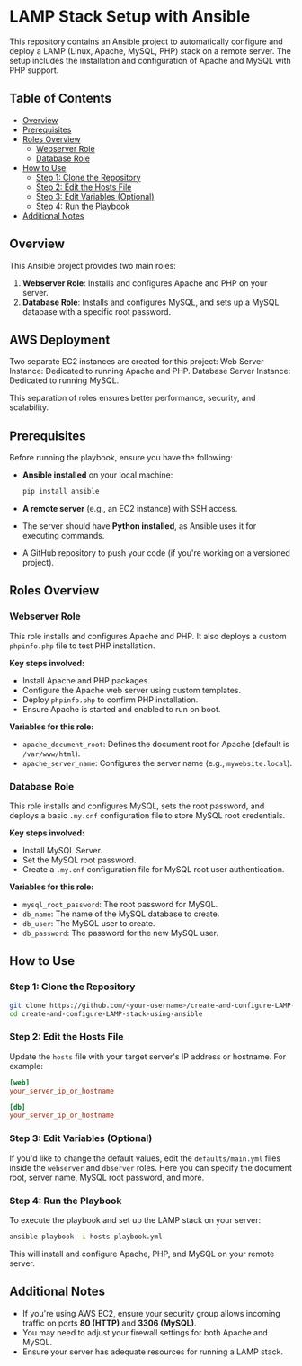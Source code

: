 # LAMP Stack Setup with Ansible

This repository contains an Ansible project to automatically configure and deploy a LAMP (Linux, Apache, MySQL, PHP) stack on a remote server. The setup includes the installation and configuration of Apache and MySQL with PHP support.

## Table of Contents

- [Overview](#overview)
- [Prerequisites](#prerequisites)
- [Roles Overview](#roles-overview)
  - [Webserver Role](#webserver-role)
  - [Database Role](#database-role)
- [How to Use](#how-to-use)
  - [Step 1: Clone the Repository](#step-1-clone-the-repository)
  - [Step 2: Edit the Hosts File](#step-2-edit-the-hosts-file)
  - [Step 3: Edit Variables (Optional)](#step-3-edit-variables-optional)
  - [Step 4: Run the Playbook](#step-4-run-the-playbook)
- [Additional Notes](#additional-notes)

## Overview

This Ansible project provides two main roles:

1. **Webserver Role**: Installs and configures Apache and PHP on your server.
2. **Database Role**: Installs and configures MySQL, and sets up a MySQL database with a specific root password.

## AWS Deployment

Two separate EC2 instances are created for this project:
Web Server Instance: Dedicated to running Apache and PHP.
Database Server Instance: Dedicated to running MySQL.

This separation of roles ensures better performance, security, and scalability.   

## Prerequisites

Before running the playbook, ensure you have the following:

- **Ansible installed** on your local machine:
  ```bash
  pip install ansible
  ```

- **A remote server** (e.g., an EC2 instance) with SSH access.
- The server should have **Python installed**, as Ansible uses it for executing commands.
- A GitHub repository to push your code (if you're working on a versioned project).

## Roles Overview

### Webserver Role

This role installs and configures Apache and PHP. It also deploys a custom `phpinfo.php` file to test PHP installation.

**Key steps involved:**

- Install Apache and PHP packages.
- Configure the Apache web server using custom templates.
- Deploy `phpinfo.php` to confirm PHP installation.
- Ensure Apache is started and enabled to run on boot.

**Variables for this role:**

- `apache_document_root`: Defines the document root for Apache (default is `/var/www/html`).
- `apache_server_name`: Configures the server name (e.g., `mywebsite.local`).

### Database Role

This role installs and configures MySQL, sets the root password, and deploys a basic `.my.cnf` configuration file to store MySQL root credentials.

**Key steps involved:**

- Install MySQL Server.
- Set the MySQL root password.
- Create a `.my.cnf` configuration file for MySQL root user authentication.

**Variables for this role:**

- `mysql_root_password`: The root password for MySQL.
- `db_name`: The name of the MySQL database to create.
- `db_user`: The MySQL user to create.
- `db_password`: The password for the new MySQL user.

## How to Use

### Step 1: Clone the Repository

```bash
git clone https://github.com/<your-username>/create-and-configure-LAMP-stack-using-ansible.git
cd create-and-configure-LAMP-stack-using-ansible
```

### Step 2: Edit the Hosts File

Update the `hosts` file with your target server's IP address or hostname. For example:

```ini
[web]
your_server_ip_or_hostname

[db]
your_server_ip_or_hostname
```

### Step 3: Edit Variables (Optional)

If you'd like to change the default values, edit the `defaults/main.yml` files inside the `webserver` and `dbserver` roles. Here you can specify the document root, server name, MySQL root password, and more.

### Step 4: Run the Playbook

To execute the playbook and set up the LAMP stack on your server:

```bash
ansible-playbook -i hosts playbook.yml
```

This will install and configure Apache, PHP, and MySQL on your remote server.

## Additional Notes

- If you're using AWS EC2, ensure your security group allows incoming traffic on ports **80 (HTTP)** and **3306 (MySQL)**.
- You may need to adjust your firewall settings for both Apache and MySQL.
- Ensure your server has adequate resources for running a LAMP stack.


